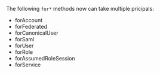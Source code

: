 The following `for*` methods now can take multiple pricipals:

- forAccount
- forFederated
- forCanonicalUser
- forSaml
- forUser
- forRole
- forAssumedRoleSession
- forService
